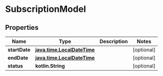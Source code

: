 
# SubscriptionModel

## Properties
Name | Type | Description | Notes
------------ | ------------- | ------------- | -------------
**startDate** | [**java.time.LocalDateTime**](java.time.OffsetDateTime.md) |  |  [optional]
**endDate** | [**java.time.LocalDateTime**](java.time.OffsetDateTime.md) |  |  [optional]
**status** | **kotlin.String** |  |  [optional]



